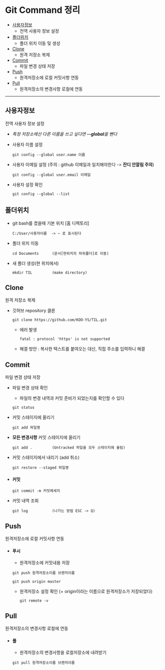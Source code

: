 # Git Command 정리

- [사용자정보](#사용자정보)
  - 전역 사용자 정보 설정
- [폴더위치](#폴더위치)
  - 폴더 위치 이동 및 생성
- [Clone](#Clone)
  - 원격 저장소 복제
- [Commit](#Commit)
  - 파일 변경 상태 저장
- [Push](#Push)
  - 원격저장소에 로컬 커밋사항 연동
- [Pull](#Pull)
  - 원격저장소의 변경사항 로컬에 연동

---



## 사용자정보

전역 사용자 정보 설정

- *특정 저장소에선 다른 이름을 쓰고 싶다면 **--global**을 뺀다*

- 사용자 이름 설정

  ```
  git config --global user.name 이름
  ```

- 사용자 이메일 설정 (주의 : github 이메일과 일치해야한다 -> **잔디 안깔림 주의**)

  ```
  git config --global user.email 이메일
  ```

- 사용자 설정 확인

  ``` 
  git config --global --list
  ```





## 폴더위치

- git bash를 켰을때 기본 위치 [홈 디렉토리]

  ```
  C:/User/사용자이름  -> ~ 로 표시된다
  ```

- 폴더 위치 이동

  ```
  cd Documents		(문서[현위치의 하위폴더]로 이동)
  ```

- 새 폴더 생성(현 위치에서)

  ```
  mkdir TIL			(make directory)
  ```





## Clone

원격 저장소 복제

- 깃허브 repository 클론

  ```
  git clone https://github.com/KOO-YS/TIL.git
  ```

  - 에러 발생

    ```
    fatal : protocol 'https' is not supported
    ```

  - 해결 방안 :  복사한 텍스트를 붙여오는 대신, 직접 주소를 입력하니 해결





##  Commit

파일 변경 상태 저장

- 파일 변경 상태 확인

  - 파일의 변경 내역과 커밋 준비가 되었는지를 확인할 수 있다

  ```
  git status
  ```

- 커밋 스테이지에 올리기

  ```
  git add 파일명
  ```

- **모든 변경사항** 커밋 스테이지에 올리기

  ```
  git add . 		(Untracked 파일을 모두 스테이지에 올림)
  ```

- 커밋 스테이지에서 내리기 (add 취소)

  ```
  git restore --staged 파일명
  ```

- #### **커밋**

  ```
  git commit -m 커밋메세지
  ```

- 커밋 내역 조회

  ```
  git log			(나가는 방법 ESC -> Q)
  ```





## Push

원격저장소에 로컬 커밋사항 연동

- #### 푸시

  - 원격저장소에 커밋내용 저장
  
  ```
  git push 원격저장소이름 브랜치이름
  ```
  ```
  git push origin master
  ```

  - 원격저장소 설정 확인  (+ origin이라는 이름으로 원격저장소가 저장되었다)
  
    ```
    git remote -v
    ```





## Pull

원격저장소의 변경사항 로컬에 연동

- #### 풀

  - 원격저장소의 변경사항을 로컬저장소에 내려받기
  
  ```
  git pull 원격저장소이름 브랜치이름
  ```

















